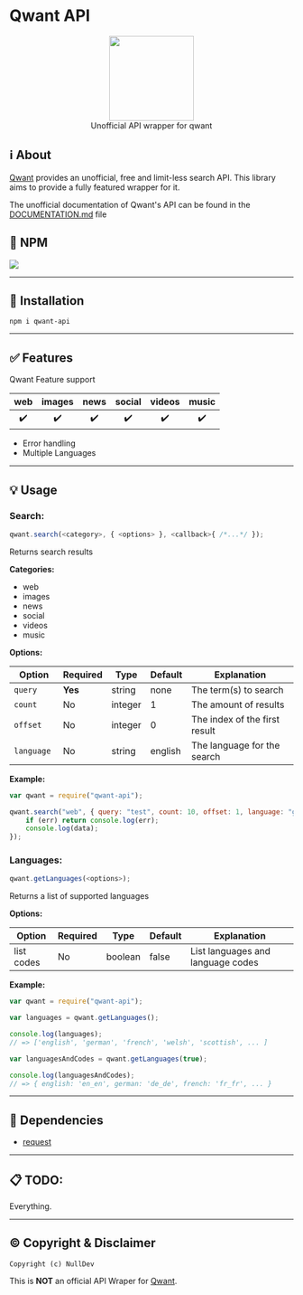 # Qwant API

<p align="center">
<img height="150" width="auto" src="https://i.imgur.com/5krITxE.png" /><br>
Unofficial API wrapper for qwant
</p>

## :information_source: About

[Qwant](http://qwant.com) provides an unofficial, free and limit-less search API. This library aims to provide a fully featured wrapper for it.

The unofficial documentation of Qwant's API can be found in the [DOCUMENTATION.md](https://github.com/NullDev/qwant-api/blob/master/DOCUMENTATION.md) file 

## :postbox: NPM

[![](https://nodei.co/npm/qwant-api.svg?downloads=true&downloadRank=true&stars=true)](https://www.npmjs.com/package/qwant-api)

<hr>

## :wrench: Installation

```Assembly
npm i qwant-api
```

<hr>

## :white_check_mark: Features

Qwant Feature support
  
| web | images | news | social | videos | music |
| :---: | :---: | :---: | :---: | :---: | :---: |
| :heavy_check_mark: | :heavy_check_mark: | :heavy_check_mark: | :heavy_check_mark: | :heavy_check_mark: | :heavy_check_mark: |

- Error handling 
- Multiple Languages

<hr>

## :bulb: Usage

### Search:


```javascript
qwant.search(<category>, { <options> }, <callback>{ /*...*/ });
```

Returns search results

**Categories:**

- web
- images
- news
- social
- videos
- music

**Options:**

| Option | Required | Type | Default | Explanation |
|--------|----------|------|---------|-------------|
| `query` | **Yes** | string | none | The term(s) to search |
| `count` | No | integer | 1 | The amount of results |
| `offset` | No | integer | 0 | The index of the first result |
| `language ` | No | string | english | The language for the search |

**Example:**

```Javascript
var qwant = require("qwant-api");

qwant.search("web", { query: "test", count: 10, offset: 1, language: "german" }, function(err, data){
    if (err) return console.log(err);
    console.log(data);
});
```

### Languages:

```javascript
qwant.getLanguages(<options>);
```

Returns a list of supported languages

**Options:**

| Option | Required | Type | Default | Explanation |
|--------|----------|------|---------|-------------|
| list codes | No | boolean | false  | List languages and language codes |

**Example:**

```Javascript
var qwant = require("qwant-api");

var languages = qwant.getLanguages();

console.log(languages);
// => ['english', 'german', 'french', 'welsh', 'scottish', ... ]

var languagesAndCodes = qwant.getLanguages(true);

console.log(languagesAndCodes);
// => { english: 'en_en', german: 'de_de', french: 'fr_fr', ... }

```

<hr>

## :nut_and_bolt: Dependencies

- [request](https://www.npmjs.com/package/request)

<hr>

## :clipboard: TODO:

Everything.

<hr>

## :copyright: Copyright & Disclaimer

`Copyright (c) NullDev`

This is **NOT** an official API Wraper for [Qwant](http://qwant.com).
